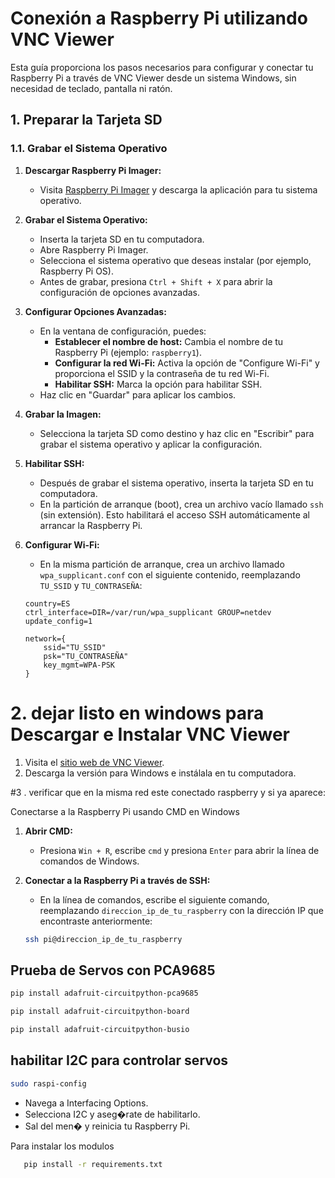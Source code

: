 # Conexión a Raspberry Pi utilizando VNC Viewer

Esta guía proporciona los pasos necesarios para configurar y conectar tu Raspberry Pi a través de VNC Viewer desde un sistema Windows, sin necesidad de teclado, pantalla ni ratón.

## 1. Preparar la Tarjeta SD

### 1.1. Grabar el Sistema Operativo

1. **Descargar Raspberry Pi Imager:**

   - Visita [Raspberry Pi Imager](https://www.raspberrypi.com/software/) y descarga la aplicación para tu sistema operativo.

2. **Grabar el Sistema Operativo:**

   - Inserta la tarjeta SD en tu computadora.
   - Abre Raspberry Pi Imager.
   - Selecciona el sistema operativo que deseas instalar (por ejemplo, Raspberry Pi OS).
   - Antes de grabar, presiona `Ctrl + Shift + X` para abrir la configuración de opciones avanzadas.

3. **Configurar Opciones Avanzadas:**

   - En la ventana de configuración, puedes:
     - **Establecer el nombre de host:** Cambia el nombre de tu Raspberry Pi (ejemplo: `raspberry1`).
     - **Configurar la red Wi-Fi:** Activa la opción de "Configure Wi-Fi" y proporciona el SSID y la contraseña de tu red Wi-Fi.
     - **Habilitar SSH:** Marca la opción para habilitar SSH.
   - Haz clic en "Guardar" para aplicar los cambios.

4. **Grabar la Imagen:**

   - Selecciona la tarjeta SD como destino y haz clic en "Escribir" para grabar el sistema operativo y aplicar la configuración.

5. **Habilitar SSH:**

   - Después de grabar el sistema operativo, inserta la tarjeta SD en tu computadora.
   - En la partición de arranque (boot), crea un archivo vacío llamado `ssh` (sin extensión). Esto habilitará el acceso SSH automáticamente al arrancar la Raspberry Pi.

6. **Configurar Wi-Fi:**

   - En la misma partición de arranque, crea un archivo llamado `wpa_supplicant.conf` con el siguiente contenido, reemplazando `TU_SSID` y `TU_CONTRASEÑA`:

   ```plaintext
   country=ES
   ctrl_interface=DIR=/var/run/wpa_supplicant GROUP=netdev
   update_config=1

   network={
       ssid="TU_SSID"
       psk="TU_CONTRASEÑA"
       key_mgmt=WPA-PSK
   }
   ```

# 2. dejar listo en windows para Descargar e Instalar VNC Viewer

1. Visita el [sitio web de VNC Viewer](https://www.realvnc.com/en/connect/download/viewer/).
2. Descarga la versión para Windows e instálala en tu computadora.

#3 . verificar que en la misma red este conectado raspberry
y si ya aparece:

Conectarse a la Raspberry Pi usando CMD en Windows

1. **Abrir CMD:**

   - Presiona `Win + R`, escribe `cmd` y presiona `Enter` para abrir la línea de comandos de Windows.

2. **Conectar a la Raspberry Pi a través de SSH:**
   - En la línea de comandos, escribe el siguiente comando, reemplazando `direccion_ip_de_tu_raspberry` con la dirección IP que encontraste anteriormente:
   ```bash
   ssh pi@direccion_ip_de_tu_raspberry
   ```

## Prueba de Servos con PCA9685
```bash
pip install adafruit-circuitpython-pca9685
``` 
```bash
pip install adafruit-circuitpython-board
```
```bash
pip install adafruit-circuitpython-busio

```
## habilitar I2C para controlar servos 
```bash
sudo raspi-config
``` 
- Navega a Interfacing Options.
- Selecciona I2C y aseg�rate de habilitarlo.
- Sal del men� y reinicia tu Raspberry Pi.



Para instalar los modulos 
```bash
   pip install -r requirements.txt
```
